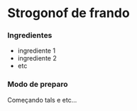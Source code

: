 # Strogonof de frando

### Ingredientes
 - ingrediente 1
 - ingrediente 2
 - etc

### Modo de preparo
 Começando tals e etc...  